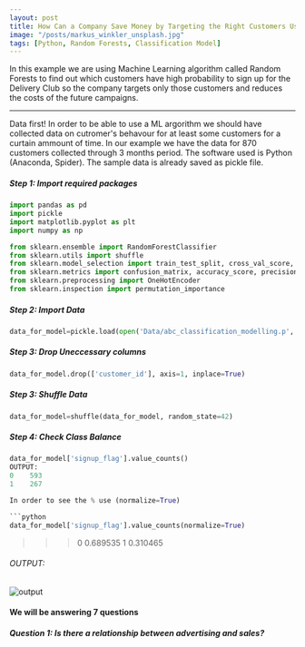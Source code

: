 ```yaml
---
layout: post
title: How Can a Company Save Money by Targeting the Right Customers Using Machine Learning
image: "/posts/markus_winkler_unsplash.jpg"
tags: [Python, Random Forests, Classification Model]
---
```


In this example we are using Machine Learning algorithm called Random Forests to find out which customers have high probability to sign up for the Delivery Club so the company targets only those customers and reduces the costs of the future campaigns. 

---

Data first! In order to be able to use a ML argorithm we should have collected data on cutromer's behavour for at least some customers for a curtain ammount of time. In our example we have the data for 870 customers collected through 3 months period. The software used is Python (Anaconda, Spider). The sample data is already saved as pickle file.

##### Step 1: Import required packages

```python
import pandas as pd
import pickle
import matplotlib.pyplot as plt
import numpy as np

from sklearn.ensemble import RandomForestClassifier
from sklearn.utils import shuffle
from sklearn.model_selection import train_test_split, cross_val_score, KFold
from sklearn.metrics import confusion_matrix, accuracy_score, precision_score, recall_score, f1_score
from sklearn.preprocessing import OneHotEncoder
from sklearn.inspection import permutation_importance
```
##### Step 2: Import Data

```python
data_for_model=pickle.load(open('Data/abc_classification_modelling.p', 'rb'))
```
##### Step 3: Drop Uneccessary columns

```python
data_for_model.drop(['customer_id'], axis=1, inplace=True)
```
##### Step 3: Shuffle Data

```python
data_for_model=shuffle(data_for_model, random_state=42)
```
##### Step 4: Check Class Balance

```python
data_for_model['signup_flag'].value_counts()
OUTPUT:
0    593
1    267

In order to see the % use (normalize=True)

```python
data_for_model['signup_flag'].value_counts(normalize=True)
```
>>>0    0.689535
1    0.310465
###### OUTPUT:
![output](/img/posts/outpu.png "output")

#### We will be answering 7 questions
##### Question 1: Is there a relationship between advertising and sales?
